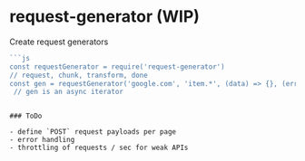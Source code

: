 # request-generator (WIP)
Create request generators

```javascript
```js
const requestGenerator = require('request-generator')
// request, chunk, transform, done
const gen = requestGenerator('google.com', 'item.*', (data) => {}, (err, next, req) => {})
 // gen is an async iterator

```
```

### ToDo

- define `POST` request payloads per page
- error handling
- throttling of requests / sec for weak APIs
